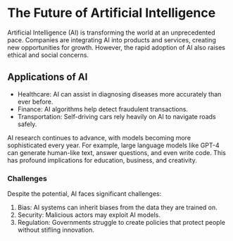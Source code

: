 # The Future of Artificial Intelligence

Artificial Intelligence (AI) is transforming the world at an unprecedented pace. Companies are integrating AI into products and services, creating new opportunities for growth. However, the rapid adoption of AI also raises ethical and social concerns.

## Applications of AI

- Healthcare: AI can assist in diagnosing diseases more accurately than ever before.
- Finance: AI algorithms help detect fraudulent transactions.
- Transportation: Self-driving cars rely heavily on AI to navigate roads safely.

AI research continues to advance, with models becoming more sophisticated every year. For example, large language models like GPT-4 can generate human-like text, answer questions, and even write code. This has profound implications for education, business, and creativity.

### Challenges

Despite the potential, AI faces significant challenges:

1. Bias: AI systems can inherit biases from the data they are trained on.
2. Security: Malicious actors may exploit AI models.
3. Regulation: Governments struggle to create policies that protect people without stifling innovation.

